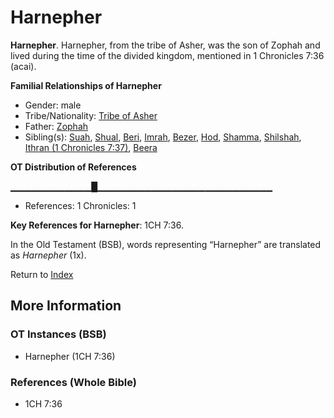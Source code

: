 # Harnepher
**Harnepher**. 
Harnepher, from the tribe of Asher, was the son of Zophah and lived during the time of the divided kingdom, mentioned in 1 Chronicles 7:36 (acai). 




**Familial Relationships of Harnepher**


* Gender: male
* Tribe/Nationality: [Tribe of Asher](../../../groups/md/acai/Asher.md)
* Father: [Zophah](Zophah.md)
* Sibling(s): [Suah](Suah.md), [Shual](Shual.md), [Beri](Beri.md), [Imrah](Imrah.md), [Bezer](Bezer.md), [Hod](Hod.md), [Shamma](Shamma.md), [Shilshah](Shilshah.md), [Ithran (1 Chronicles 7:37)](Ithran.2.md), [Beera](Beera.md)


**OT Distribution of References**

▁▁▁▁▁▁▁▁▁▁▁▁█▁▁▁▁▁▁▁▁▁▁▁▁▁▁▁▁▁▁▁▁▁▁▁▁▁▁
* References: 1 Chronicles: 1



**Key References for Harnepher**: 
1CH 7:36. 


In the Old Testament (BSB), words representing “Harnepher” are translated as 
*Harnepher* (1x). 




Return to [Index](00-Index.md)

## More Information

### OT Instances (BSB)

* Harnepher (1CH 7:36)



### References (Whole Bible)

* 1CH 7:36



